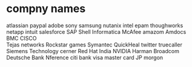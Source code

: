 # compny names
atlassian
paypal
adobe
sony
samsung
nutanix
intel
epam
thoughworks
netapp
intuit
salesforce
SAP
Shell
Informatica
McAfee
amazom
Amdocs  
BMC
CISCO  
Tejas networks
Rockstar games 
Symantec
QuickHeal
twitter
truecaller
Siemens Technology
cerner
Red Hat India
NVIDIA
Harman
Broadcom
Deutsche Bank
Nference
citi bank
visa
master card
JP morgon
